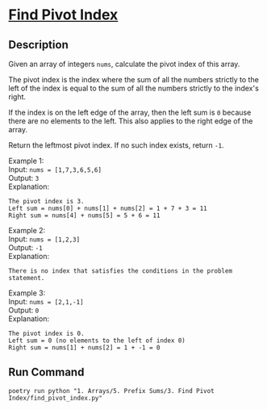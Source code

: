 # [Find Pivot Index](https://leetcode.com/problems/find-pivot-index/description/)

## Description

Given an array of integers `nums`, calculate the pivot index of this array.

The pivot index is the index where the sum of all the numbers strictly to the left of the index is equal to the sum of
all the numbers strictly to the index's right.

If the index is on the left edge of the array, then the left sum is `0` because there are no elements to the left. This
also applies to the right edge of the array.

Return the leftmost pivot index. If no such index exists, return `-1`.

Example 1:\
Input: `nums = [1,7,3,6,5,6]`\
Output: `3`\
Explanation:

```
The pivot index is 3.
Left sum = nums[0] + nums[1] + nums[2] = 1 + 7 + 3 = 11
Right sum = nums[4] + nums[5] = 5 + 6 = 11
```

Example 2:\
Input: `nums = [1,2,3]`\
Output: `-1`\
Explanation:

```
There is no index that satisfies the conditions in the problem statement.
```

Example 3:\
Input: `nums = [2,1,-1]`\
Output: `0`\
Explanation:

```
The pivot index is 0.
Left sum = 0 (no elements to the left of index 0)
Right sum = nums[1] + nums[2] = 1 + -1 = 0
```

## Run Command

`poetry run python "1. Arrays/5. Prefix Sums/3. Find Pivot Index/find_pivot_index.py"`